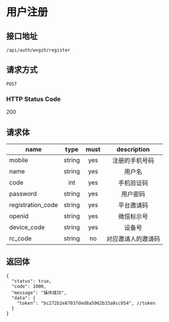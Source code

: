 # 用户注册

## 接口地址

`/api/auth/wxgzh/register`

## 请求方式

`POST`

### HTTP Status Code

200

## 请求体

| name     | type     | must     | description |
|----------|:--------:|:--------:|:--------:|
| mobile   | string   | yes      | 注册的手机号码 |
| name     | string   | yes      | 用户名 |
| code     | int      | yes      | 手机验证码 |
| password | string   | yes      | 用户密码 |
| registration_code | string   | yes   | 平台邀请码 |
| openid | string   | yes   | 微信标示号 |
| device_code | string   | yes   | 设备号 |
| rc_code | string   | no   | 对应邀请人的邀请码 |

## 返回体

```json5
{
  "status": true,
  "code": 1000,
  "message": "操作成功",
  "data": {
    "token": "bc272b2e87037ded8a5962b33a8cc054", //token
  }
}
``` 
